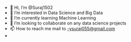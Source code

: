 - 👋 Hi, I’m @Suraj1502
- 👀 I’m interested in Data Science and Big Data 
- 🌱 I’m currently learning Machine Learning 
- 💞️ I’m looking to collaborate on any data science projects 
- 📫 How to reach me mail to -ysuraj055@gmail.com 
- 

<!---
Suraj1502/Suraj1502 is a ✨ special ✨ repository because its `README.md` (this file) appears on your GitHub profile.
You can click the Preview link to take a look at your changes.
--->
